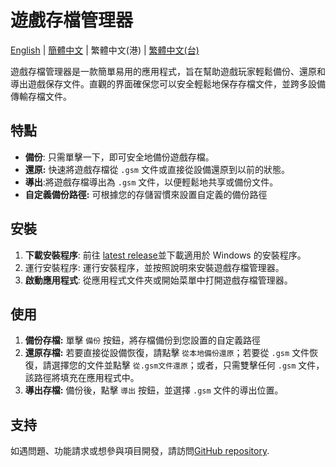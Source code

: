 # 遊戲存檔管理器
[English](./README.md) | [簡體中文](./README_zh-CN.md) | 繁體中文(港) | [繁體中文(台)](./README_zh-TW.md) 

遊戲存檔管理器是一款簡單易用的應用程式，旨在幫助遊戲玩家輕鬆備份、還原和導出遊戲保存文件。直觀的界面確保您可以安全輕鬆地保存存檔文件，並跨多設備傳輸存檔文件。

## 特點

- **備份**: 只需單擊一下，即可安全地備份遊戲存檔。
- **還原:** 快速將遊戲存檔從 `.gsm` 文件或直接從設備還原到以前的狀態。
- **導出**:將遊戲存檔導出為 `.gsm` 文件，以便輕鬆地共享或備份文件。
- **自定義備份路徑:** 可根據您的存儲習慣來設置自定義的備份路徑

## 安裝

1. **下載安裝程序**: 前往 [latest release](https://github.com/dyang886/Game-Save-Manager/releases)並下載適用於 Windows 的安裝程序。
2. 運行安裝程序: 運行安裝程序，並按照說明來安裝遊戲存檔管理器。
3. **啟動應用程式**: 從應用程式文件夾或開始菜單中打開遊戲存檔管理器。

## 使用

1. **備份存檔:** 單擊 `備份` 按鈕，將存檔備份到您設置的自定義路徑
2. **還原存檔:** 若要直接從設備恢復，請點擊 `從本地備份還原`；若要從 `.gsm` 文件恢復，請選擇您的文件並點擊 `從.gsm文件還原`；或者，只需雙擊任何 `.gsm` 文件，該路徑將填充在應用程式中。
3. **導出存檔:** 備份後，點擊 `導出` 按鈕，並選擇 `.gsm` 文件的導出位置。

## 支持

如遇問題、功能請求或想參與項目開發，請訪問[GitHub repository](https://github.com/dyang886/Game-Save-Manager).
